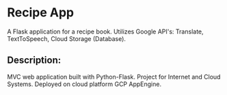 # Recipe App

A Flask application for a recipe book. Utilizes Google API's: Translate, TextToSpeech, Cloud Storage (Database).

## Description:

MVC web application built with Python-Flask. 
Project for Internet and Cloud Systems.
Deployed on cloud platform GCP AppEngine.





